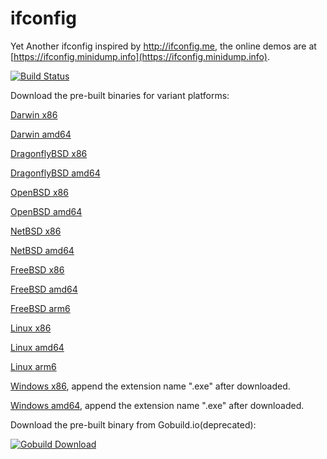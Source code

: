 ifconfig
========

Yet Another ifconfig inspired by http://ifconfig.me, the online demos are at [https://ifconfig.minidump.info](https://ifconfig.minidump.info).

[![Build Status](https://secure.travis-ci.org/missdeer/ifconfig.png)](https://travis-ci.org/missdeer/ifconfig)

Download the pre-built binaries for variant platforms:

[Darwin x86](https://github.com/missdeer/ifconfig/raw/prebuilt/ifconfig-darwin-386)

[Darwin amd64](https://github.com/missdeer/ifconfig/raw/prebuilt/ifconfig-darwin-amd64)

[DragonflyBSD x86](https://github.com/missdeer/ifconfig/raw/prebuilt/ifconfig-dragonfly-386)

[DragonflyBSD amd64](https://github.com/missdeer/ifconfig/raw/prebuilt/ifconfig-dragonfly-amd64)

[OpenBSD x86](https://github.com/missdeer/ifconfig/raw/prebuilt/ifconfig-openbsd-386)

[OpenBSD amd64](https://github.com/missdeer/ifconfig/raw/prebuilt/ifconfig-openbsd-amd64)

[NetBSD x86](https://github.com/missdeer/ifconfig/raw/prebuilt/ifconfig-netbsd-386)

[NetBSD amd64](https://github.com/missdeer/ifconfig/raw/prebuilt/ifconfig-netbsd-amd64)

[FreeBSD x86](https://github.com/missdeer/ifconfig/raw/prebuilt/ifconfig-freebsd-386)

[FreeBSD amd64](https://github.com/missdeer/ifconfig/raw/prebuilt/ifconfig-freebsd-amd64)

[FreeBSD arm6](https://github.com/missdeer/ifconfig/raw/prebuilt/ifconfig-freebsd-arm)

[Linux x86](https://github.com/missdeer/ifconfig/raw/prebuilt/ifconfig-linux-386)

[Linux amd64](https://github.com/missdeer/ifconfig/raw/prebuilt/ifconfig-linux-amd64)

[Linux arm6](https://github.com/missdeer/ifconfig/raw/prebuilt/ifconfig-linux-arm)

[Windows x86](https://github.com/missdeer/ifconfig/raw/prebuilt/ifconfig-windows-386), append the extension name ".exe" after downloaded.

[Windows amd64](https://github.com/missdeer/ifconfig/raw/prebuilt/ifconfig-windows-amd64), append the extension name ".exe" after downloaded.

Download the pre-built binary from Gobuild.io(deprecated):

[![Gobuild Download](http://gobuild.io/badge/github.com/missdeer/ifconfig/download.png)](http://gobuild.io/github.com/missdeer/ifconfig)
